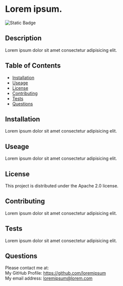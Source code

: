 # Lorem ipsum.  
  ![Static Badge](https://img.shields.io/badge/License-Apache_2.0-green)

  ## Description
  Lorem ipsum dolor sit amet consectetur adipisicing elit.

  ## Table of Contents
  - [Installation](#installation)
  - [Useage](#useage)
  - [License](#license)
  - [Contributing](#contributing)
  - [Tests](#tests)
  - [Questions](#Questions)

  ## Installation
  Lorem ipsum dolor sit amet consectetur adipisicing elit.

  ## Useage
  Lorem ipsum dolor sit amet consectetur adipisicing elit.

  ## License
  This project is distributed under the Apache 2.0 license.


  ## Contributing
  Lorem ipsum dolor sit amet consectetur adipisicing elit.

  ## Tests
  Lorem ipsum dolor sit amet consectetur adipisicing elit.

  ## Questions
  Please contact me at:  
  My GitHub Profile: https://github.com/loremipsum  
  My email address: loremipsum@lorem.com 
